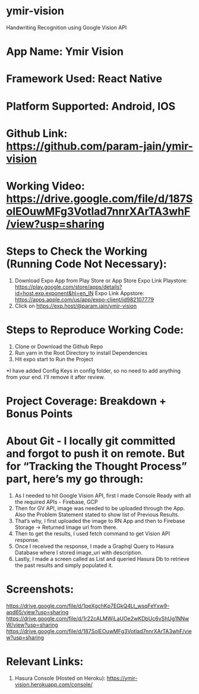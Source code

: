# ymir-vision
Handwriting Recognition using Google Vision API


# App Name: Ymir Vision
# Framework Used: React Native 
# Platform Supported: Android, IOS

# Github Link: https://github.com/param-jain/ymir-vision

# Working Video: https://drive.google.com/file/d/187SolEOuwMFg3Votlad7nnrXArTA3whF/view?usp=sharing

# Steps to Check the Working (Running Code Not Necessary):
1. Download Expo App from Play Store or App Store
	Expo Link Playstore: https://play.google.com/store/apps/details?id=host.exp.exponent&hl=en_IN
	Expo Link Appstore: https://apps.apple.com/us/app/expo-client/id982107779
2. Click on https://exp.host/@param.jain/ymir-vision
 
# Steps to Reproduce Working Code:
1. Clone or Download the Github Repo  
2. Run yarn in the Root Directory to install Dependencies
3. Hit expo start to Run the Project

*I have added Config Keys in config folder, so no need to add anything from your end. I’ll remove it after review.

# Project Coverage: Breakdown + Bonus Points

# About Git - I locally git committed and forgot to push it on remote. But for “Tracking the Thought Process” part, here’s my go through:
1. As I needed to hit Google Vision API, first I made Console Ready with all the required APIs - Firebase, GCP
2. Then for GV API, image was needed to be uploaded through the App. Also the Problem Statement stated to show list of Previous Results. 
3. That’s why, I first uploaded the image to RN App and then to Firebase Storage -> Returned Image url from there.
4. Then to get the results, I used fetch command to get Vision API response.
5. Once I received the response, I made a Graphql Query to Hasura Database where I stored image_uri with description.
6. Lastly, I made a screen called as List and queried Hasura Db to retrieve the past results and simply populated it. 

# Screenshots:
https://drive.google.com/file/d/1peXgchKp7EGkQ4Lt_wsqFeYxw9-apd65/view?usp=sharing
https://drive.google.com/file/d/1r22cALMWjLaUOe2wKDbUc6vShUg1NNwW/view?usp=sharing
https://drive.google.com/file/d/187SolEOuwMFg3Votlad7nnrXArTA3whF/view?usp=sharing

# Relevant Links:
1. Hasura Console (Hosted on Heroku): https://ymir-vision.herokuapp.com/console/
